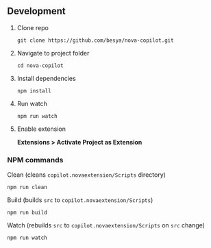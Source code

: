 ## Development

1. Clone repo

    `git clone https://github.com/besya/nova-copilot.git`

2. Navigate to project folder

    `cd nova-copilot`

3. Install dependencies

    `npm install`

4. Run watch

    `npm run watch`

5. Enable extension

    **Extensions > Activate Project as Extension**

### NPM commands

Clean (cleans `copilot.novaextension/Scripts` directory)

`npm run clean`

Build (builds `src` to `copilot.novaextension/Scripts`)

`npm run build`

Watch (rebuilds `src` to `copilot.novaextension/Scripts` on `src` change)

`npm run watch`

